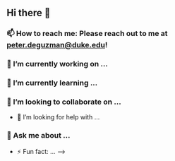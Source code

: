 ## Hi there 👋

### 📫 How to reach me: Please reach out to me at peter.deguzman@duke.edu!


### 🔭 I’m currently working on ...
### 🌱 I’m currently learning ...
### 👯 I’m looking to collaborate on ...
- 🤔 I’m looking for help with ...
### 💬 Ask me about ...

- ⚡ Fun fact: ...
-->
